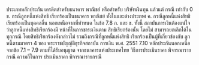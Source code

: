 ประเภทหลักประกัน
เครดิตสำหรับธนาคาร
พาณิชย์ หรือสำหรับ
บริษัทเงินทุน แล้วแต่
กรณี เท่ากับ 0
ข. กรณีลูกหนี้แห่งสิทธิ
เรียกร้องเป็นธนาคาร
พาณิชย์
ทั้งในและต่างประเทศ
ค. กรณีลูกหนี้แห่งสิทธิ
เรียกร้องเป็นบุคคลอื่น
นอกเหนือจากที่ทําหนด
ในข้อ 7.8 ก. และ ข.
ทั้งนี้ สถาบันการเงินต้องแน่ใจ
ว่าลูกหนี้แห่งสิทธิเรียกร้องมี
หน้าที่ในการชาระเงินตาม
สิทธิเรียกร้องนั้น โดยไม่
สามารถยกเลิกได้ในทุกกรณี
โดยสิทธิเรียกร้องดังกล่าวไม่
รวมถึงกรณีที่ลูกหนี้แห่งสิทธิ
เรียกร้องเป็นผู้ที่เกี่ยวข้องกับ
ลูกหนี้ตามมาตรา 4 ของ
พระราชบัญญัติธุรกิจสถาบัน
การเงิน พ.ศ. 2551
7.10 หลักประกันนอกเหนือจากข้อ
7.1 – 7.9 ตามที่ได้รับอนุญาต
จากธนาคารแห่งประเทศไทย
วิธีการประเมินราคา
พิจารณารายกรณี
ความถี่ในการ
ประเมินราคา
พิจารณารายกรณี
